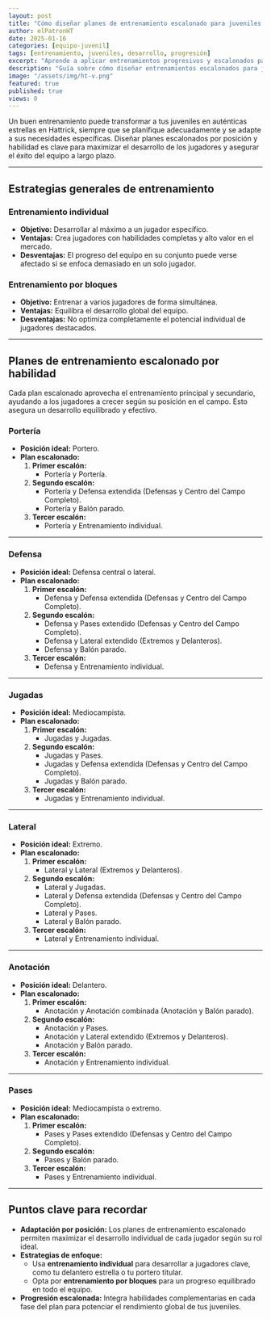 ```yaml
---
layout: post
title: "Cómo diseñar planes de entrenamiento escalonado para juveniles en Hattrick"
author: elPatronHT
date: 2025-01-16
categories: [equipo-juvenil]
tags: [entrenamiento, juveniles, desarrollo, progresión]
excerpt: "Aprende a aplicar entrenamientos progresivos y escalonados para optimizar el desarrollo de tus juveniles en Hattrick."
description: "Guía sobre cómo diseñar entrenamientos escalonados para juveniles en Hattrick. Mejora su desarrollo con estrategias progresivas y eficientes."
image: "/assets/img/ht-v.png"
featured: true
published: true
views: 0
---
```


Un buen entrenamiento puede transformar a tus juveniles en auténticas estrellas en Hattrick, siempre que se planifique adecuadamente y se adapte a sus necesidades específicas. Diseñar planes escalonados por posición y habilidad es clave para maximizar el desarrollo de los jugadores y asegurar el éxito del equipo a largo plazo.

---

## Estrategias generales de entrenamiento

### Entrenamiento individual

- **Objetivo:** Desarrollar al máximo a un jugador específico.
- **Ventajas:** Crea jugadores con habilidades completas y alto valor en el mercado.
- **Desventajas:** El progreso del equipo en su conjunto puede verse afectado si se enfoca demasiado en un solo jugador.

### Entrenamiento por bloques

- **Objetivo:** Entrenar a varios jugadores de forma simultánea.
- **Ventajas:** Equilibra el desarrollo global del equipo.
- **Desventajas:** No optimiza completamente el potencial individual de jugadores destacados.

---

## Planes de entrenamiento escalonado por habilidad

Cada plan escalonado aprovecha el entrenamiento principal y secundario, ayudando a los jugadores a crecer según su posición en el campo. Esto asegura un desarrollo equilibrado y efectivo.

### Portería

- **Posición ideal:** Portero.
- **Plan escalonado:**
  1. **Primer escalón:**
     - Portería y Portería.
  2. **Segundo escalón:**
     - Portería y Defensa extendida (Defensas y Centro del Campo Completo).
     - Portería y Balón parado.
  3. **Tercer escalón:**
     - Portería y Entrenamiento individual.

---

### Defensa

- **Posición ideal:** Defensa central o lateral.
- **Plan escalonado:**
  1. **Primer escalón:**
     - Defensa y Defensa extendida (Defensas y Centro del Campo Completo).
  2. **Segundo escalón:**
     - Defensa y Pases extendido (Defensas y Centro del Campo Completo).
     - Defensa y Lateral extendido (Extremos y Delanteros).
     - Defensa y Balón parado.
  3. **Tercer escalón:**
     - Defensa y Entrenamiento individual.

---

### Jugadas

- **Posición ideal:** Mediocampista.
- **Plan escalonado:**
  1. **Primer escalón:**
     - Jugadas y Jugadas.
  2. **Segundo escalón:**
     - Jugadas y Pases.
     - Jugadas y Defensa extendida (Defensas y Centro del Campo Completo).
     - Jugadas y Balón parado.
  3. **Tercer escalón:**
     - Jugadas y Entrenamiento individual.

---

### Lateral

- **Posición ideal:** Extremo.
- **Plan escalonado:**
  1. **Primer escalón:**
     - Lateral y Lateral (Extremos y Delanteros).
  2. **Segundo escalón:**
     - Lateral y Jugadas.
     - Lateral y Defensa extendida (Defensas y Centro del Campo Completo).
     - Lateral y Pases.
     - Lateral y Balón parado.
  3. **Tercer escalón:**
     - Lateral y Entrenamiento individual.

---

### Anotación

- **Posición ideal:** Delantero.
- **Plan escalonado:**
  1. **Primer escalón:**
     - Anotación y Anotación combinada (Anotación y Balón parado).
  2. **Segundo escalón:**
     - Anotación y Pases.
     - Anotación y Lateral extendido (Extremos y Delanteros).
     - Anotación y Balón parado.
  3. **Tercer escalón:**
     - Anotación y Entrenamiento individual.

---

### Pases

- **Posición ideal:** Mediocampista o extremo.
- **Plan escalonado:**
  1. **Primer escalón:**
     - Pases y Pases extendido (Defensas y Centro del Campo Completo).
  2. **Segundo escalón:**
     - Pases y Balón parado.
  3. **Tercer escalón:**
     - Pases y Entrenamiento individual.

---

## Puntos clave para recordar

- **Adaptación por posición:** Los planes de entrenamiento escalonado permiten maximizar el desarrollo individual de cada jugador según su rol ideal.
- **Estrategias de enfoque:**
  - Usa **entrenamiento individual** para desarrollar a jugadores clave, como tu delantero estrella o tu portero titular.
  - Opta por **entrenamiento por bloques** para un progreso equilibrado en todo el equipo.
- **Progresión escalonada:** Integra habilidades complementarias en cada fase del plan para potenciar el rendimiento global de tus juveniles.
